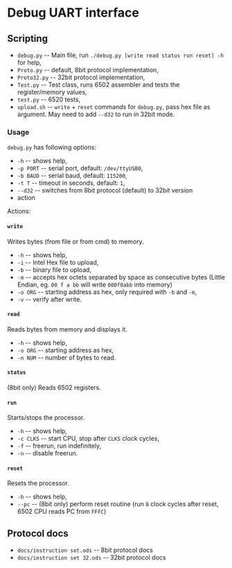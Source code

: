# Debug UART interface

## Scripting
- `debug.py` -- Main file, run `./debug.py [write read status run reset] -h` for help,
- `Proto.py` -- default, 8bit protocol implementation,
- `Proto32.py` -- 32bit protocol implementation,
- `Test.py` -- Test class, runs 6502 assembler and tests the register/memory values,
- `test.py` -- 6520 tests,
- `upload.sh` -- `write` + `reset` commands for `debug.py`, pass hex file as argument. May need to add `--d32` to run in 32bit mode.

### Usage
`debug.py` has following options:
- `-h` -- shows help,
- `-p PORT` -- serial port, default: `/dev/ttyUSB0`,
- `-b BAUD` -- serial baud, default: `115200`,
- `-t T` -- timeout in seconds, default: `1`,
- `--d32` -- switches from 8bit protocol (default) to 32bit version
- action

Actions:

#### `write`
Writes bytes (from file or from cmd) to memory.
- `-h` -- shows help,
- `-i` -- Intel Hex file to upload,
- `-b` -- binary file to upload,
- `-m` -- accepts hex octets separated by space as consecutive bytes (Little Endian, eg. `00 f a bb` will write `000f0abb` into memory)
- `-o ORG` -- starting address as hex, only required with `-b` and `-m`,
- `-v` -- verify after write.

#### `read`
Reads bytes from memory and displays it.
- `-h` -- shows help,
- `-o ORG` -- starting address as hex,
- `-n NUM` -- number of bytes to read.

#### `status`
(8bit only) Reads 6502 registers.

#### `run`
Starts/stops the processor.
- `-h` -- shows help,
- `-c CLKS` -- start CPU, stop after `CLKS` clock cycles,
- `-f` -- freerun, run indefinitely,
- `-n` -- disable freerun.

#### `reset`
Resets the processor.
- `-h` -- shows help,
- `--pc` -- (8bit only) perform reset routine (run `8` clock cycles after reset, 6502 CPU reads PC from `FFFC`)

## Protocol docs
- `docs/instruction set.ods` -- 8bit protocol docs
- `docs/instruction set 32.ods` -- 32bit protocol docs
